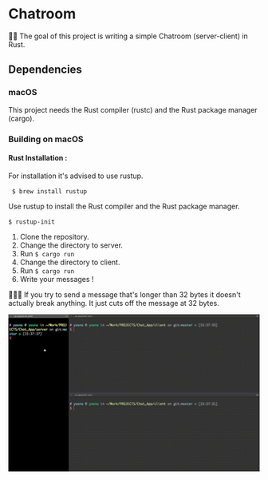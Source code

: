 # Chatroom
🏁🔮  The goal of this project is writing a simple  Chatroom (server-client) in Rust.
## Dependencies


### macOS
This project needs the Rust compiler (rustc) and the Rust package manager (cargo).

### Building on macOS
#### Rust Installation :
 For installation it's advised to use rustup.
 
  	 $ brew install rustup

Use rustup to install the Rust compiler and the Rust package manager.
	
    $ rustup-init


1. Clone the repository.
2. Change the directory to server.
3. Run  <code>$ cargo run</code> 
4. Change the directory to client.
5. Run  <code>$ cargo run</code> 
6. Write your messages !


📌📌📌  If you try to send a message that's longer than 32 bytes it doesn't actually break anything. It just cuts off the message at 32 bytes.



![](Gifs/Chat.gif)
